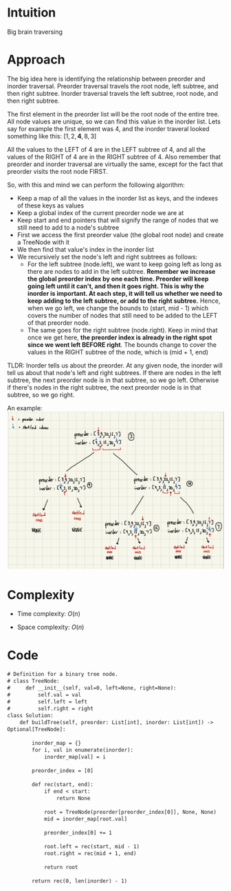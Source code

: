 # Intuition
Big brain traversing

# Approach
The big idea here is identifying the relationship between preorder and inorder traversal. Preorder traversal travels the root node, left subtree, and then right subtree. Inorder traversal travels the left subtree, root node, and then right subtree. 

The first element in the preorder list will be the root node of the entire tree. All node values are unique, so we can find this value in the inorder list. Lets say for example the first element was 4, and the inorder traveral looked something like this: $[1,2,\textbf{4},8,3]$

All the values to the LEFT of 4 are in the LEFT subtree of 4, and all the values of the RIGHT of 4 are in the RIGHT subtree of 4. Also remember that preorder and inorder traversal are virtually the same, except for the fact that preorder visits the root node FIRST.

So, with this and mind we can perform the following algorithm:
- Keep a map of all the values in the inorder list as keys, and the indexes of these keys as values
- Keep a global index of the current preorder node we are at 
- Keep start and end pointers that will signify the range of nodes that we still need to add to a node's subtree
- First we access the first preorder value (the global root node) and create a TreeNode with it
- We then find that value's index in the inorder list
- We recursively set the node's left and right subtrees as follows:
    - For the left subtree (node.left), we want to keep going left as long as there are nodes to add in the left subtree. **Remember we increase the global preorder index by one each time. Preorder will keep going left until it can't, and then it goes right. This is why the inorder is important. At each step, it will tell us whether we need to keep adding to the left subtree, or add to the right subtree.** Hence, when we go left, we change the bounds to (start, mid - 1) which covers the number of nodes that still need to be added to the LEFT of that preorder node.
    - The same goes for the right subtree (node.right). Keep in mind that once we get here, **the preorder index is already in the right spot since we went left BEFORE right**. The bounds change to cover the values in the RIGHT subtree of the node, which is (mid + 1, end)

TLDR: Inorder tells us about the preorder. At any given node, the inorder will tell us about that node's left and right subtrees. If there are nodes in the left subtree, the next preorder node is in that subtree, so we go left. Otherwise if there's nodes in the right subtree, the next preorder node is in that subtree, so we go right.

An example:
![image info](/images/tree.jpg)

# Complexity
- Time complexity: $O(n)$
<!-- Add your time complexity here, e.g. $$O(n)$$ -->

- Space complexity: $O(n)$
<!-- Add your space complexity here, e.g. $$O(n)$$ -->

# Code
```python3
# Definition for a binary tree node.
# class TreeNode:
#     def __init__(self, val=0, left=None, right=None):
#         self.val = val
#         self.left = left
#         self.right = right
class Solution:
    def buildTree(self, preorder: List[int], inorder: List[int]) -> Optional[TreeNode]:

        inorder_map = {}
        for i, val in enumerate(inorder):
            inorder_map[val] = i

        preorder_index = [0]
        
        def rec(start, end):
            if end < start:
                return None

            root = TreeNode(preorder[preorder_index[0]], None, None)
            mid = inorder_map[root.val]

            preorder_index[0] += 1

            root.left = rec(start, mid - 1)
            root.right = rec(mid + 1, end)

            return root

        return rec(0, len(inorder) - 1)            
```
